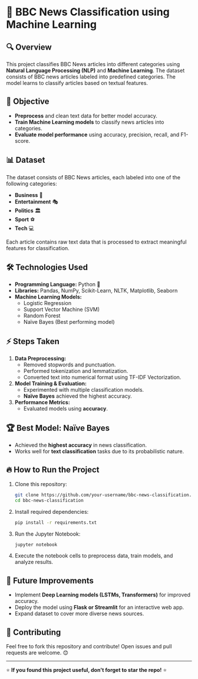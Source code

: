 # 📰 BBC News Classification using Machine Learning

## 🔍 Overview
This project classifies BBC News articles into different categories using **Natural Language Processing (NLP)** and **Machine Learning**. The dataset consists of BBC news articles labeled into predefined categories. The model learns to classify articles based on textual features.  

## 🎯 Objective
- **Preprocess** and clean text data for better model accuracy.  
- **Train Machine Learning models** to classify news articles into categories.  
- **Evaluate model performance** using accuracy, precision, recall, and F1-score.  

## 📊 Dataset
The dataset consists of BBC News articles, each labeled into one of the following categories:  
- **Business** 🏢  
- **Entertainment** 🎭  
- **Politics** 🏛️  
- **Sport** ⚽  
- **Tech** 💻  

Each article contains raw text data that is processed to extract meaningful features for classification.  

## 🛠️ Technologies Used
- **Programming Language:** Python 🐍  
- **Libraries:** Pandas, NumPy, Scikit-Learn, NLTK, Matplotlib, Seaborn  
- **Machine Learning Models:**  
  - Logistic Regression  
  - Support Vector Machine (SVM)  
  - Random Forest  
  - Naïve Bayes (Best performing model)  

## ⚡ Steps Taken
1. **Data Preprocessing:**  
   - Removed stopwords and punctuation.  
   - Performed tokenization and lemmatization.  
   - Converted text into numerical format using TF-IDF Vectorization.  
2. **Model Training & Evaluation:**  
   - Experimented with multiple classification models.  
   - **Naïve Bayes** achieved the highest accuracy.  
3. **Performance Metrics:**  
   - Evaluated models using **accuracy**.  

## 🏆 Best Model: Naïve Bayes  
- Achieved the **highest accuracy** in news classification.  
- Works well for **text classification** tasks due to its probabilistic nature.  

## 🔥 How to Run the Project
1. Clone this repository:
   ```bash
   git clone https://github.com/your-username/bbc-news-classification.git
   cd bbc-news-classification
   ```
2. Install required dependencies:
   ```bash
   pip install -r requirements.txt
   ```
3. Run the Jupyter Notebook:
   ```bash
   jupyter notebook
   ```
4. Execute the notebook cells to preprocess data, train models, and analyze results.  

## 📌 Future Improvements
- Implement **Deep Learning models (LSTMs, Transformers)** for improved accuracy.  
- Deploy the model using **Flask or Streamlit** for an interactive web app.  
- Expand dataset to cover more diverse news sources.  

## 📢 Contributing
Feel free to fork this repository and contribute! Open issues and pull requests are welcome. 😊  


---

⭐ **If you found this project useful, don't forget to star the repo!** ⭐
